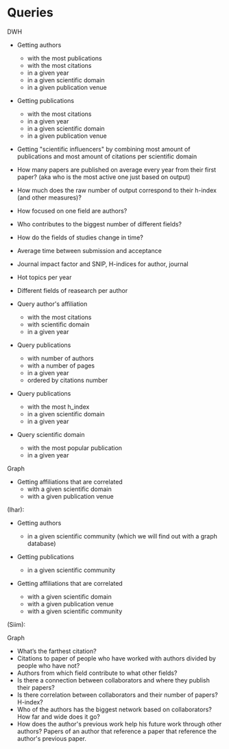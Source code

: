 # Queries

DWH
- Getting authors 
    - with the most publications
    - with the most citations
    - in a given year
    - in a given scientific domain
    - in a given publication venue
- Getting publications
    - with the most citations
    - in a given year
    - in a given scientific domain
    - in a given publication venue
- Getting "scientific influencers" by combining most amount of publications and most amount of citations per scientific domain

- How many papers are published on average every year from their first paper? (aka who is the most active one just based on output)
- How much does the raw number of output correspond to their h-index (and other measures)?
- How focused on one field are authors? 
- Who contributes to the biggest number of different fields?
- How do the fields of studies change in time?


- Average time between submission and acceptance
- Journal impact factor and SNIP, H-indices for author, journal 
- Hot topics per year
- Different fields of reasearch per author

- Query author's affiliation
    - with the most citations
    - with scientific domain
    - in a given year
- Query publications
  - with number of authors
  - with a number of pages
  - in a given year
  - ordered by citations number
- Query publications
  - with the most h_index
  - in a given scientific domain
  - in a given year
- Query scientific domain
  - with the most popular publication
  - in a given year


Graph







- Getting affiliations that are correlated
    - with a given scientific domain
    - with a given publication venue




(Ihar):

- Getting authors 
    - in a given scientific community (which we will find out with a graph database)
- Getting publications

    - in a given scientific community

- Getting affiliations that are correlated
    - with a given scientific domain
    - with a given publication venue
    - with a given scientific community


(Siim):

Graph
- What’s the farthest citation?
- Citations to paper of people who have worked with authors divided by people who have not?
- Authors from which field contribute to what other fields?
- Is there a connection between collaborators and where they publish their papers?
- Is there correlation between collaborators and their number of papers? H-index?
- Who of the authors has the biggest network based on collaborators? How far and wide does it go?
- How does the author's previous work help his future work through other authors? Papers of an author that reference a paper that reference the author's previous paper.



